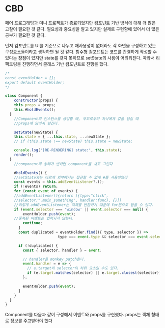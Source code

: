# CBD

페어 프로그래밍과 미니 프로젝트가 종료되었지만 컴포넌트 기반 방식에 대해 더 많은 고찰이 필요한 것 같다. 필요성과 중요성을 알고 있지만 실제로 구현함에 있어서 더 많은 공부가 필요한 것 같다. 

먼저 컴포넌트를 UI를 기준으로 나누고 재사용성이 없더라도 각 화면을 구성하고 있는 구성요소들이라고 생각하면 될 것 같다. 함수형 컴포넌트는 코드를 간결하게 작성할 수 있다는 장점이 있지만 state를 갖지 못하므로 setState의 사용이 어려워진다. 따라서  리팩토링을 진행하면서 클래스 기반 컴포넌트로 진행을 했다.

```jsx
/*
const eventHolder = [];
export default eventHolder;
*/

class Component {
	constructor(props) {
    this.props = props;
    this.#holdEvents();
  }
	//Component의 인스턴스를 생성할 때, 부모로부터 자식에게 값을 넘길 때
	//props에 담아서 넘긴다.

	setState(newState) {
    this.state = { ...this.state, ...newState };
    // if (this.state !== newState) this.state = newState;

    console.log('[RE-RENDERING] state:', this.state);
    render();
  }
	//component의 상태가 변하면 component를 새로 그린다

	#holdEvents() {
	//setState와는 다르게 외부에서는 접근할 수 없게 #를 사용하였다
    const events = this.addEventListener?.();
    if (!events) return;
    for (const event of events) {
	//addEventListener(){return [{type:"click", 
	//selector:".main_something", handler:func}, {}]}
	//이렇게 addEventListener는 객체를 반환하기 때문에 for문으로 받을 수 있다.  
    if (event.selector === 'window' || event.selector === null) {
        eventHolder.push(event);
	//중복된 이벤트는 입력되지 않는다.
        continue;
      }
      const duplicated = eventHolder.find(({ type, selector }) => 
						type === event.type && selector === event.selector);

      if (!duplicated) {
        const { selector, handler } = event;

        // handler를 monkey patch한다.
        event.handler = e => {
          // e.target이 selector의 하위 요소일 수도 있다.
          if (e.target.matches(selector) || e.target.closest(selector)) handler(e);
        };

        eventHolder.push(event);
      }
    }
  }
}
```

Component를 다음과 같이 구성해서 이벤트와 props를 구현했다. props는 객체 형태로 정보를 주고받아야 했다
